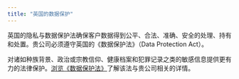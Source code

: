 ```yaml
---
title: "英国的数据保护"
---
```


英国的隐私与数据保护法确保客户数据得到公平、合法、准确、安全的处理、持有和处置。贵公司必须遵守英国的《数据保护法》（Data Protection Act）。

对诸如种族背景、政治或宗教信仰、健康档案和犯罪记录之类的敏感信息提供更有力的法律保护。[浏览《数据保护法》](http://www.legislation.gov.uk/ukpga/1998/29/contents)了解该法与贵公司相关的详情。
